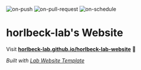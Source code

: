 
  ![on-push](../../actions/workflows/on-push.yaml/badge.svg)
  ![on-pull-request](../../actions/workflows/on-pull-request.yaml/badge.svg)
  ![on-schedule](../../actions/workflows/on-schedule.yaml/badge.svg)

  # horlbeck-lab's Website

  Visit **[horlbeck-lab.github.io/horlbeck-lab-website](https://horlbeck-lab.github.io/horlbeck-lab-website)** 🚀

  _Built with [Lab Website Template](https://greene-lab.gitbook.io/lab-website-template-docs)_
